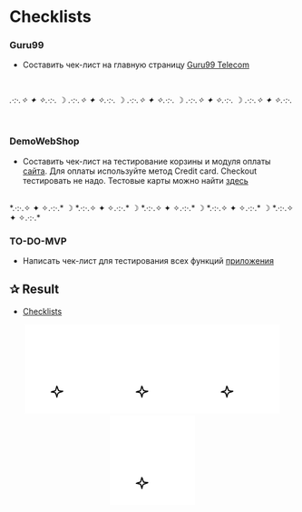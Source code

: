 # Checklists



### Guru99 
- Составить чек-лист на главную страницу [Guru99 Telecom](https://demo.guru99.com/telecom/index.html)

<br/>

*.·:·.✧ ✦ ✧.·:·.* ☽ *.·:·.✧ ✦ ✧.·:·.* ☽ *.·:·.✧ ✦ ✧.·:·.* ☽ *.·:·.✧ ✦ ✧.·:·.* ☽ *.·:·.✧ ✦ ✧.·:·.*  
  
<br/>


### DemoWebShop  
- Составить чек-лист на тестирование корзины и модуля оплаты [сайта](http://demowebshop.tricentis.com). Для оплаты используйте метод Credit card. Checkout тестировать не надо. Тестовые карты можно найти [здесь](https://docs.assist.ru/pages/viewpage.action?pageId=5767473)
 

<br/>  
*.·:·.✧ ✦ ✧.·:·.* ☽ *.·:·.✧ ✦ ✧.·:·.* ☽ *.·:·.✧ ✦ ✧.·:·.* ☽ *.·:·.✧ ✦ ✧.·:·.* ☽ *.·:·.✧ ✦ ✧.·:·.*  
  
<br/>


### TO-DO-MVP  
- Написать чек-лист для тестирования всех функций [приложения](https://drive.google.com/file/d/1IkqWnm6z293ETG0MdveKTjrsrWd7WQHz/view?usp=sharing)

## ✰ Result  

- [Checklists](https://docs.google.com/spreadsheets/d/15a0XfpvBczXxQn03sONMQwRHZsZeB58ediORba7GwrU/edit#gid=938413597)  

<div align="center">
<img src="https://github.com/Guppi17/Guppi17/blob/main/df8e36f90e6a20167f071ed1b6c10e50.gif" width='150'/><img src="https://github.com/Guppi17/Guppi17/blob/main/df8e36f90e6a20167f071ed1b6c10e50.gif" width='150'/><img src="https://github.com/Guppi17/Guppi17/blob/main/df8e36f90e6a20167f071ed1b6c10e50.gif" width='150'/><img src="https://github.com/Guppi17/Guppi17/blob/main/df8e36f90e6a20167f071ed1b6c10e50.gif" width='150'/>
</div>
